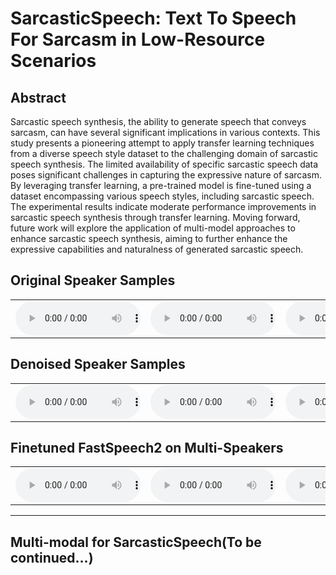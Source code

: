 # SarcasticSpeech: Text To Speech For Sarcasm in Low-Resource Scenarios

## Abstract
Sarcastic speech synthesis, the ability to generate speech that conveys sarcasm, can have several significant implications in various contexts. This study presents a pioneering attempt to apply transfer learning techniques from a diverse speech style dataset to the challenging domain of sarcastic speech synthesis. The limited availability of specific sarcastic speech data poses significant challenges in capturing the expressive nature of sarcasm. By leveraging transfer learning, a pre-trained model is fine-tuned using a dataset encompassing various speech styles, including sarcastic speech. The experimental results indicate moderate performance improvements in sarcastic speech synthesis through transfer learning. Moving forward, future work will explore the application of multi-model approaches to enhance sarcastic speech synthesis, aiming to further enhance the expressive capabilities and naturalness of generated sarcastic speech.

## Original Speaker Samples
<style>
	audio {
		width: 200px;
	}
	td {
		text-align: center;
	}
</style>

<table>
  <tr>
    <td style="white-space:nowrap;">
		<audio controls><source src="audio/1_60.wav" ></audio>
	</td>
	<td style="white-space:nowrap;">
		<audio controls><source src="audio/1_70.wav" ></audio>
	</td>
	<td style="white-space:nowrap;">
		<audio controls><source src="audio/1_105.wav" ></audio>
	</td>
  </tr>
</table>

## Denoised Speaker Samples
<table>
  <tr>
    <td style="white-space:nowrap;">
		<audio controls><source src="audio/1_60_u.wav" ></audio>
	</td>
	<td style="white-space:nowrap;">
		<audio controls><source src="audio/1_70_u.wav" ></audio>
	</td>
	<td style="white-space:nowrap;">
		<audio controls><source src="audio/1_105_u.wav" ></audio>
	</td>
  </tr>
</table>

## Finetuned FastSpeech2 on Multi-Speakers
<table>
  <tr>
    <td style="white-space:nowrap;">
		<audio controls><source src="audio/1_60_2.wav" ></audio>
	</td>
	<td style="white-space:nowrap;">
		<audio controls><source src="audio/1_70_2.wav" ></audio>
	</td>
	<td style="white-space:nowrap;">
		<audio controls><source src="audio/1_105_2.wav" ></audio>
	</td>
  </tr>
</table>

---
## Multi-modal for SarcasticSpeech(To be continued...)
